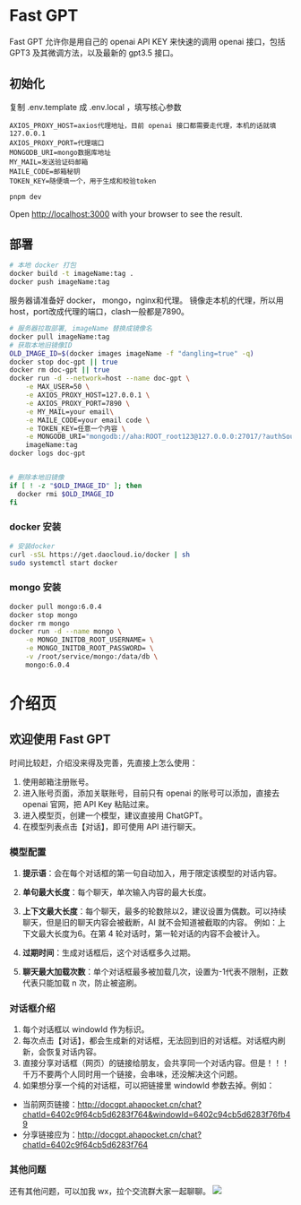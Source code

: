 # Fast GPT 

Fast GPT 允许你是用自己的 openai API KEY 来快速的调用 openai 接口，包括 GPT3 及其微调方法，以及最新的 gpt3.5 接口。

## 初始化
复制 .env.template 成 .env.local ，填写核心参数  

```
AXIOS_PROXY_HOST=axios代理地址，目前 openai 接口都需要走代理，本机的话就填 127.0.0.1
AXIOS_PROXY_PORT=代理端口
MONGODB_URI=mongo数据库地址
MY_MAIL=发送验证码邮箱
MAILE_CODE=邮箱秘钥
TOKEN_KEY=随便填一个，用于生成和校验token
```

```bash
pnpm dev
```
Open [http://localhost:3000](http://localhost:3000) with your browser to see the result.

## 部署

```bash
# 本地 docker 打包
docker build -t imageName:tag .
docker push imageName:tag
```

服务器请准备好 docker， mongo，nginx和代理。 镜像走本机的代理，所以用 host，port改成代理的端口，clash一般都是7890。

```bash
# 服务器拉取部署, imageName 替换成镜像名
docker pull imageName:tag
# 获取本地旧镜像ID
OLD_IMAGE_ID=$(docker images imageName -f "dangling=true" -q)
docker stop doc-gpt || true
docker rm doc-gpt || true
docker run -d --network=host --name doc-gpt \
    -e MAX_USER=50 \
    -e AXIOS_PROXY_HOST=127.0.0.1 \
    -e AXIOS_PROXY_PORT=7890 \
    -e MY_MAIL=your email\
    -e MAILE_CODE=your email code \
    -e TOKEN_KEY=任意一个内容 \
    -e MONGODB_URI="mongodb://aha:ROOT_root123@127.0.0.0:27017/?authSource=admin&readPreference=primary&appname=MongoDB%20Compass&ssl=false" \
    imageName:tag
docker logs doc-gpt


# 删除本地旧镜像
if [ ! -z "$OLD_IMAGE_ID" ]; then
  docker rmi $OLD_IMAGE_ID
fi
```

### docker 安装
```bash
# 安装docker
curl -sSL https://get.daocloud.io/docker | sh
sudo systemctl start docker
```

### mongo 安装
```bash
docker pull mongo:6.0.4
docker stop mongo
docker rm mongo
docker run -d --name mongo \
    -e MONGO_INITDB_ROOT_USERNAME= \
    -e MONGO_INITDB_ROOT_PASSWORD= \
    -v /root/service/mongo:/data/db \
    mongo:6.0.4
```


# 介绍页

## 欢迎使用 Fast GPT

时间比较赶，介绍没来得及完善，先直接上怎么使用：  

1. 使用邮箱注册账号。  
2. 进入账号页面，添加关联账号，目前只有 openai 的账号可以添加，直接去 openai 官网，把 API Key 粘贴过来。  
3. 进入模型页，创建一个模型，建议直接用 ChatGPT。    
4. 在模型列表点击【对话】，即可使用 API 进行聊天。  

### 模型配置

1. **提示语**：会在每个对话框的第一句自动加入，用于限定该模型的对话内容。  


2. **单句最大长度**：每个聊天，单次输入内容的最大长度。  


3. **上下文最大长度**：每个聊天，最多的轮数除以2，建议设置为偶数。可以持续聊天，但是旧的聊天内容会被截断，AI 就不会知道被截取的内容。 
例如：上下文最大长度为6。在第 4 轮对话时，第一轮对话的内容不会被计入。

4. **过期时间**：生成对话框后，这个对话框多久过期。  

5. **聊天最大加载次数**：单个对话框最多被加载几次，设置为-1代表不限制，正数代表只能加载 n 次，防止被盗刷。  

### 对话框介绍

1. 每个对话框以 windowId 作为标识。  
2. 每次点击【对话】，都会生成新的对话框，无法回到旧的对话框。对话框内刷新，会恢复对话内容。  
3. 直接分享对话框（网页）的链接给朋友，会共享同一个对话内容。但是！！！千万不要两个人同时用一个链接，会串味，还没解决这个问题。  
4. 如果想分享一个纯的对话框，可以把链接里 windowId 参数去掉。例如：  

* 当前网页链接：http://docgpt.ahapocket.cn/chat?chatId=6402c9f64cb5d6283f764&windowId=6402c94cb5d6283f76fb49  
* 分享链接应为：http://docgpt.ahapocket.cn/chat?chatId=6402c9f64cb5d6283f764  

### 其他问题
还有其他问题，可以加我 wx，拉个交流群大家一起聊聊。
![](/icon/erweima.jpg)